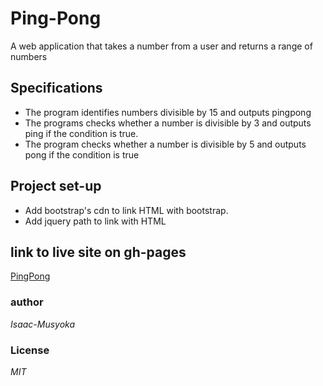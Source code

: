 # Ping-Pong
A web application that takes a number from a user and returns a range of numbers

## Specifications
* The program identifies numbers divisible by 15 and outputs pingpong
* The programs checks whether a number is divisible by 3 and outputs ping if the condition is true.
* The program checks whether a number is divisible by 5 and outputs pong if the condition is true

## Project set-up
* Add bootstrap's cdn  to link HTML with bootstrap.
* Add jquery path to link with HTML


## link to live site on gh-pages
[PingPong](https://isaacmorzy.github.io/Ping-Pong/)

### author
*Isaac-Musyoka*


### License
_MIT_
